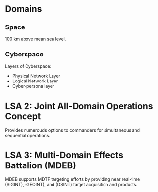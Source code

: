 # Domains

## Space 
100 km above mean sea level.

## Cyberspace
Layers of Cyberspace:
* Physical Network Layer
* Logical Network Layer
* Cyber-persona layer

# LSA 2: Joint All-Domain Operations Concept

Provides numerouds options to commanders for simultaneous and sequential operations.

# LSA 3: Multi-Domain Effects Battalion (MDEB)
MDEB supports MDTF targeting efforts by providing near real-time (SIGINT), (GEOINT), and (OSINT) target acquisition and products. 
